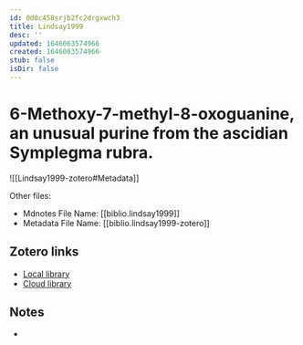 ```yaml
---
id: 0d0c458srjb2fc2drgxwch3
title: Lindsay1999
desc: ''
updated: 1646063574966
created: 1646063574966
stub: false
isDir: false
---
```

# 6-Methoxy-7-methyl-8-oxoguanine, an unusual purine from the ascidian Symplegma rubra.

![[Lindsay1999-zotero#Metadata]]

Other files:
* Mdnotes File Name: [[biblio.lindsay1999]]
* Metadata File Name: [[biblio.lindsay1999-zotero]]

##  Zotero links
* [Local library](zotero://select/items/1_H8BHS8MW)
* [Cloud library](http://zotero.org/users/7593438/items/H8BHS8MW)

## Notes
- 
